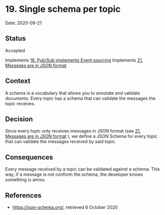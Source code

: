 # 19. Single schema per topic

Date: 2020-09-21

## Status

Accepted

Implements [16. Pub/Sub implements Event sourcing](0016-pub-sub-implements-event-sourcing.md)
Implements [21. Messages are in JSON format](0021-messages-are-in-json-format.md)

## Context

A schema is a vocabulary that allows you to annotate and validate documents. Every topic has a schema that can validate the messages the topic receives.

## Decision

Since every topic only receives messages in JSON format (see [21. Messages are in JSON format](0021-messages-are-in-json-format.md) ), we define a JSON Schema for every topic that can validate the messages received by said topic.

## Consequences

Every message received by a topic can be validated against a schema. This way, if a message is not conform the schema, the developer knows something is amiss.

## References

* https://json-schema.org/, retrieved 6 October 2020
